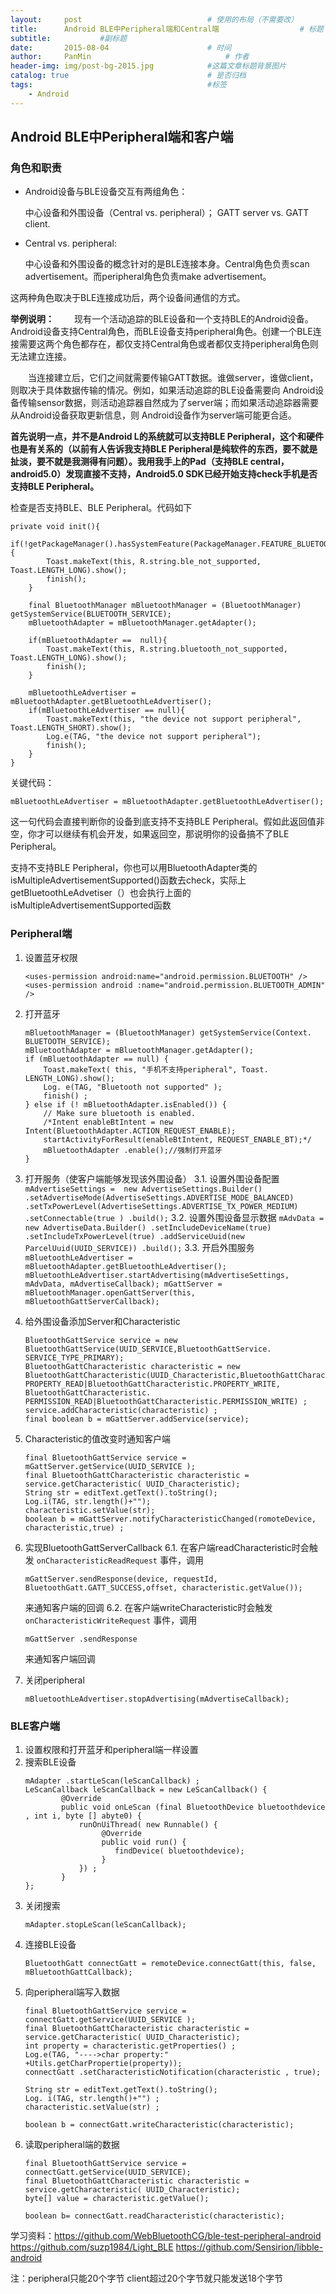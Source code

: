 ```yaml
---
layout:     post                            # 使用的布局（不需要改）
title:      Android BLE中Peripheral端和Central端                  # 标题
subtitle:           #副标题
date:       2015-08-04                      # 时间
author:     PanMin                              # 作者
header-img: img/post-bg-2015.jpg            #这篇文章标题背景图片
catalog: true                               # 是否归档
tags:                                       #标签
    - Android
---
```




## Android BLE中Peripheral端和客户端

### 角色和职责

* Android设备与BLE设备交互有两组角色：

	中心设备和外围设备（Central vs. peripheral）；
	GATT server vs. GATT client.

* Central vs. peripheral:

	中心设备和外围设备的概念针对的是BLE连接本身。Central角色负责scan advertisement。而peripheral角色负责make advertisement。

这两种角色取决于BLE连接成功后，两个设备间通信的方式。



**举例说明：**
&emsp;&emsp;现有一个活动追踪的BLE设备和一个支持BLE的Android设备。Android设备支持Central角色，而BLE设备支持peripheral角色。创建一个BLE连接需要这两个角色都存在，都仅支持Central角色或者都仅支持peripheral角色则无法建立连接。

&emsp;&emsp;当连接建立后，它们之间就需要传输GATT数据。谁做server，谁做client，则取决于具体数据传输的情况。例如，如果活动追踪的BLE设备需要向 Android设备传输sensor数据，则活动追踪器自然成为了server端；而如果活动追踪器需要从Android设备获取更新信息，则 Android设备作为server端可能更合适。


**首先说明一点，并不是Android L的系统就可以支持BLE Peripheral，这个和硬件也是有关系的（以前有人告诉我支持BLE Peripheral是纯软件的东西，要不就是扯淡，要不就是我测得有问题）。我用我手上的Pad（支持BLE central，android5.0）发现直接不支持，Android5.0 SDK已经开始支持check手机是否支持BLE Peripheral。**



检查是否支持BLE、BLE Peripheral。代码如下
```
private void init(){  
    if(!getPackageManager().hasSystemFeature(PackageManager.FEATURE_BLUETOOTH_LE)){  
        Toast.makeText(this, R.string.ble_not_supported, Toast.LENGTH_LONG).show();  
        finish();  
    }  
      
    final BluetoothManager mBluetoothManager = (BluetoothManager) getSystemService(BLUETOOTH_SERVICE);  
    mBluetoothAdapter = mBluetoothManager.getAdapter();  
      
    if(mBluetoothAdapter ==  null){  
        Toast.makeText(this, R.string.bluetooth_not_supported, Toast.LENGTH_LONG).show();  
        finish();  
    }  
      
    mBluetoothLeAdvertiser = mBluetoothAdapter.getBluetoothLeAdvertiser();  
    if(mBluetoothLeAdvertiser == null){  
        Toast.makeText(this, "the device not support peripheral", Toast.LENGTH_SHORT).show();  
        Log.e(TAG, "the device not support peripheral");  
        finish();  
    }  
}  
```

关键代码：
```
mBluetoothLeAdvertiser = mBluetoothAdapter.getBluetoothLeAdvertiser();  
```
这一句代码会直接判断你的设备到底支持不支持BLE Peripheral。假如此返回值非空，你才可以继续有机会开发，如果返回空，那说明你的设备搞不了BLE Peripheral。


支持不支持BLE Peripheral，你也可以用BluetoothAdapter类的isMultipleAdvertisementSupported()函数去check，实际上getBluetoothLeAdvetiser（）也会执行上面的isMultipleAdvertisementSupported函数



### Peripheral端
1. 设置蓝牙权限
	```
	<uses-permission android:name="android.permission.BLUETOOTH" />
	<uses-permission android :name="android.permission.BLUETOOTH_ADMIN" />
	```
2. 打开蓝牙
	```
	mBluetoothManager = (BluetoothManager) getSystemService(Context. BLUETOOTH_SERVICE);
	mBluetoothAdapter = mBluetoothManager.getAdapter();
	if (mBluetoothAdapter == null) {
	    Toast.makeText( this, "手机不支持peripheral", Toast. LENGTH_LONG).show();
	    Log. e(TAG, "Bluetooth not supported" );
	    finish() ;
	} else if (! mBluetoothAdapter.isEnabled()) {
	    // Make sure bluetooth is enabled.
	    /*Intent enableBtIntent = new Intent(BluetoothAdapter.ACTION_REQUEST_ENABLE);
	    startActivityForResult(enableBtIntent, REQUEST_ENABLE_BT);*/
	    mBluetoothAdapter .enable();//强制打开蓝牙
	}
	```
3. 打开服务（使客户端能够发现该外围设备）
	3.1. 设置外围设备配置
		```
		mAdvertiseSettings =  new AdvertiseSettings.Builder()
	        .setAdvertiseMode(AdvertiseSettings.ADVERTISE_MODE_BALANCED)
	        .setTxPowerLevel(AdvertiseSettings.ADVERTISE_TX_POWER_MEDIUM)
	        .setConnectable(true )
	        .build();
		```
	3.2. 设置外围设备显示数据
		```
		mAdvData = new AdvertiseData.Builder()
	        .setIncludeDeviceName(true)
	        .setIncludeTxPowerLevel(true)
	        .addServiceUuid(new ParcelUuid(UUID_SERVICE))
	        .build();
		```
	3.3. 开启外围服务
		```
		mBluetoothLeAdvertiser = mBluetoothAdapter.getBluetoothLeAdvertiser();
		mBluetoothLeAdvertiser.startAdvertising(mAdvertiseSettings, mAdvData, mAdvertiseCallback);
		mGattServer = mBluetoothManager.openGattServer(this, mBluetoothGattServerCallback); 
		```
4. 给外围设备添加Server和Characteristic
	```
	BluetoothGattService service = new BluetoothGattService(UUID_SERVICE,BluetoothGattService. SERVICE_TYPE_PRIMARY);
	BluetoothGattCharacteristic characteristic = new BluetoothGattCharacteristic(UUID_Characteristic,BluetoothGattCharacteristic. PROPERTY_READ|BluetoothGattCharacteristic.PROPERTY_WRITE, BluetoothGattCharacteristic. PERMISSION_READ|BluetoothGattCharacteristic.PERMISSION_WRITE) ;
	service.addCharacteristic(characteristic) ;
	final boolean b = mGattServer.addService(service);
	```
5. Characteristic的值改变时通知客户端
	```
	final BluetoothGattService service = mGattServer.getService(UUID_SERVICE );
	final BluetoothGattCharacteristic characteristic = service.getCharacteristic( UUID_Characteristic);
	String str = editText.getText().toString();
	Log.i(TAG, str.length()+"");
	characteristic.setValue(str);
	boolean b = mGattServer.notifyCharacteristicChanged(romoteDevice, characteristic,true) ;
	```
6. 实现BluetoothGattServerCallback
	6.1. 在客户端readCharacteristic时会触发 `onCharacteristicReadRequest` 事件，调用
	```
	mGattServer.sendResponse(device, requestId, BluetoothGatt.GATT_SUCCESS,offset, characteristic.getValue());
	``` 
	来通知客户端的回调
	6.2. 在客户端writeCharacteristic时会触发 `onCharacteristicWriteRequest` 事件，调用
	```
	mGattServer .sendResponse
	``` 
	来通知客户端回调

7. 关闭peripheral
	```
	mBluetoothLeAdvertiser.stopAdvertising(mAdvertiseCallback);
	```


### BLE客户端
1. 设置权限和打开蓝牙和peripheral端一样设置
2. 搜索BLE设备
	```
	mAdapter .startLeScan(leScanCallback) ;
	LeScanCallback leScanCallback = new LeScanCallback() {
            @Override
            public void onLeScan (final BluetoothDevice bluetoothdevice , int i, byte [] abyte0) {
                runOnUiThread( new Runnable() {
                     @Override
                     public void run() {
                        findDevice( bluetoothdevice);
                     }
                }) ;
            }
	};
	```
3. 关闭搜索
	```
	mAdapter.stopLeScan(leScanCallback);
	```
4. 连接BLE设备
	```
	BluetoothGatt connectGatt = remoteDevice.connectGatt(this, false, mBluetoothGattCallback);
	```
5. 向peripheral端写入数据
	```
	final BluetoothGattService service = connectGatt.getService(UUID_SERVICE );
	final BluetoothGattCharacteristic characteristic = service.getCharacteristic( UUID_Characteristic);
	int property = characteristic.getProperties() ;
	Log.e(TAG, "---->char property:" +Utils.getCharPropertie(property));
	connectGatt .setCharacteristicNotification(characteristic , true);
	
	String str = editText.getText().toString();
	Log. i(TAG, str.length()+"") ;
	characteristic.setValue(str) ;
	
	boolean b = connectGatt.writeCharacteristic(characteristic);
	```
6. 读取peripheral端的数据
	```
	final BluetoothGattService service = connectGatt.getService(UUID_SERVICE);
	final BluetoothGattCharacteristic characteristic = service.getCharacteristic( UUID_Characteristic);
	byte[] value = characteristic.getValue();
	
	boolean b= connectGatt.readCharacteristic(characteristic);
	```

学习资料：https://github.com/WebBluetoothCG/ble-test-peripheral-android
https://github.com/suzp1984/Light_BLE
https://github.com/Sensirion/libble-android

注：peripheral只能20个字节
client超过20个字节就只能发送18个字节